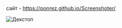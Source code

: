 сайт - https://ponrez.github.io/Screenshoter/


![Декстоп](https://github.com/Ponrez/VELA-testtt/blob/main/%D0%B4%D0%B5%D0%BA%D1%81%D1%82%D0%BE%D0%BF.png)

